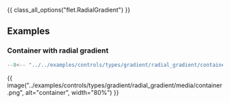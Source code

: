 {{ class_all_options("flet.RadialGradient") }}

## Examples

### Container with radial gradient

```python
--8<-- "../../examples/controls/types/gradient/radial_gradient/container.py"
```

{{ image("../examples/controls/types/gradient/radial_gradient/media/container.png", alt="container", width="80%") }}
